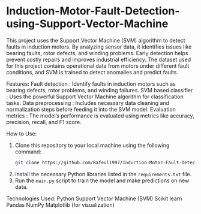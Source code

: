 # Induction-Motor-Fault-Detection-using-Support-Vector-Machine
This project uses the Support Vector Machine (SVM) algorithm to detect faults in induction motors. By analyzing sensor data, it identifies issues like bearing faults, rotor defects, and winding problems. Early detection helps prevent costly repairs and improves industrial efficiency.
The dataset used for this project contains operational data from motors under different fault conditions, and SVM is trained to detect anomalies and predict faults.

 Features: 
   Fault detection : Identify faults in induction motors such as bearing defects, rotor problems, and winding failures.
   SVM based classifier : Uses the powerful Support Vector Machine algorithm for classification tasks.
   Data preprocessing : Includes necessary data cleaning and normalization steps before feeding it into the SVM model.
   Evaluation metrics : The model’s performance is evaluated using metrics like accuracy, precision, recall, and F1 score.

 How to Use: 
1. Clone this repository to your local machine using the following command:
   ```bash
   git clone https://github.com/Rafeul1997/Induction-Motor-Fault-Detection-using-Support-Vector-Machine.git
   ```
2. Install the necessary Python libraries listed in the `requirements.txt` file.
3. Run the `main.py` script to train the model and make predictions on new data.

 Technologies Used: 
  Python
  Support Vector Machine (SVM)
  Scikit learn
  Pandas
  NumPy
  Matplotlib (for visualization)
